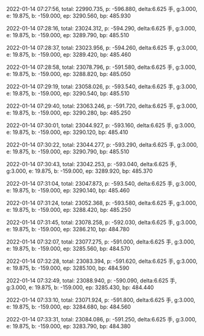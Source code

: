 2022-01-14 07:27:56, total: 22990.735, p: -596.880, delta:6.625 手, g:3.000, e: 19.875, b: -159.000, ep: 3290.560, bp: 485.930

2022-01-14 07:28:16, total: 23024.312, p: -594.290, delta:6.625 手, g:3.000, e: 19.875, b: -159.000, ep: 3289.790, bp: 485.510

2022-01-14 07:28:37, total: 23023.956, p: -594.260, delta:6.625 手, g:3.000, e: 19.875, b: -159.000, ep: 3289.420, bp: 485.460

2022-01-14 07:28:58, total: 23078.796, p: -591.580, delta:6.625 手, g:3.000, e: 19.875, b: -159.000, ep: 3288.820, bp: 485.050

2022-01-14 07:29:19, total: 23058.026, p: -593.540, delta:6.625 手, g:3.000, e: 19.875, b: -159.000, ep: 3290.540, bp: 485.510

2022-01-14 07:29:40, total: 23063.246, p: -591.720, delta:6.625 手, g:3.000, e: 19.875, b: -159.000, ep: 3290.280, bp: 485.250

2022-01-14 07:30:01, total: 23044.927, p: -593.160, delta:6.625 手, g:3.000, e: 19.875, b: -159.000, ep: 3290.120, bp: 485.410

2022-01-14 07:30:22, total: 23044.277, p: -593.290, delta:6.625 手, g:3.000, e: 19.875, b: -159.000, ep: 3290.790, bp: 485.510

2022-01-14 07:30:43, total: 23042.253, p: -593.040, delta:6.625 手, g:3.000, e: 19.875, b: -159.000, ep: 3289.920, bp: 485.370

2022-01-14 07:31:04, total: 23047.873, p: -593.540, delta:6.625 手, g:3.000, e: 19.875, b: -159.000, ep: 3290.140, bp: 485.460

2022-01-14 07:31:24, total: 23052.368, p: -593.580, delta:6.625 手, g:3.000, e: 19.875, b: -159.000, ep: 3288.420, bp: 485.250

2022-01-14 07:31:45, total: 23078.258, p: -592.030, delta:6.625 手, g:3.000, e: 19.875, b: -159.000, ep: 3286.210, bp: 484.780

2022-01-14 07:32:07, total: 23077.275, p: -591.000, delta:6.625 手, g:3.000, e: 19.875, b: -159.000, ep: 3285.560, bp: 484.570

2022-01-14 07:32:28, total: 23083.394, p: -591.620, delta:6.625 手, g:3.000, e: 19.875, b: -159.000, ep: 3285.100, bp: 484.590

2022-01-14 07:32:49, total: 23088.940, p: -590.090, delta:6.625 手, g:3.000, e: 19.875, b: -159.000, ep: 3285.430, bp: 484.440

2022-01-14 07:33:10, total: 23071.924, p: -591.800, delta:6.625 手, g:3.000, e: 19.875, b: -159.000, ep: 3284.680, bp: 484.560

2022-01-14 07:33:31, total: 23084.086, p: -591.250, delta:6.625 手, g:3.000, e: 19.875, b: -159.000, ep: 3283.790, bp: 484.380